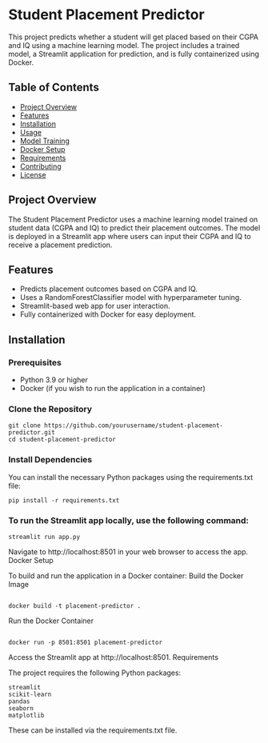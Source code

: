 # Student Placement Predictor

This project predicts whether a student will get placed based on their CGPA and IQ using a machine learning model. The project includes a trained model, a Streamlit application for prediction, and is fully containerized using Docker.

## Table of Contents

- [Project Overview](#project-overview)
- [Features](#features)
- [Installation](#installation)
- [Usage](#usage)
- [Model Training](#model-training)
- [Docker Setup](#docker-setup)
- [Requirements](#requirements)
- [Contributing](#contributing)
- [License](#license)

## Project Overview

The Student Placement Predictor uses a machine learning model trained on student data (CGPA and IQ) to predict their placement outcomes. The model is deployed in a Streamlit app where users can input their CGPA and IQ to receive a placement prediction.

## Features

- Predicts placement outcomes based on CGPA and IQ.
- Uses a RandomForestClassifier model with hyperparameter tuning.
- Streamlit-based web app for user interaction.
- Fully containerized with Docker for easy deployment.

## Installation

### Prerequisites

- Python 3.9 or higher
- Docker (if you wish to run the application in a container)

### Clone the Repository

```
git clone https://github.com/yourusername/student-placement-predictor.git
cd student-placement-predictor

```

### Install Dependencies

You can install the necessary Python packages using the requirements.txt file:

```
pip install -r requirements.txt
```

### To run the Streamlit app locally, use the following command:

```
streamlit run app.py
```
Navigate to http://localhost:8501 in your web browser to access the app.
Docker Setup

To build and run the application in a Docker container:
Build the Docker Image

```

docker build -t placement-predictor .
```
Run the Docker Container

```

docker run -p 8501:8501 placement-predictor
```
Access the Streamlit app at http://localhost:8501.
Requirements

The project requires the following Python packages:

    streamlit
    scikit-learn
    pandas
    seaborn
    matplotlib

These can be installed via the requirements.txt file.